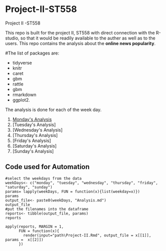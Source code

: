 # Project-II-ST558
Project II -ST558

This repo is built for the project II, ST558 with direct connection with the R-studio, so that it would be readily 
available to the auther as well as to the users. This repo contains the analysis about the **online news popularity**. 

#The list of packages are: 
  + tidyverse 
  + knitr 
  + caret 
  + gbm
  + rattle 
  + gbm 
  + rmarkdown 
  + ggplot2.


The analysis is done for each of the week day.
1. [Monday's Analysis](https://github.com/pratap-ad/Project-II-ST558/blob/main/mondayAnalysis.md) 
2. [Tuesday's Analysis]
3. [Wednesday's Analysis]
4. [Thursday's Analysis]
5. [Friday's Analysis]
6. [Saturday's Analysis]
7. [Sunday's Analysis]


## Code used for Automation	
```{r }	   
#select the weekdays from the data	 
weekDays<- c("monday", "tuesday", "wednesday", "thursday", "friday", "saturday", "sunday")	    
params= lapply(weekDays, FUN = function(x){list(weekday=x)})	 
params
output_file<- paste0(weekDays, "Analysis.md") 
output_file
#put the filenames into the dataframe	
reports<- tibble(output_file, params)	
reports	
```	

``` {r}
apply(reports, MARGIN = 1,
      FUN = function(x){	 
        render(input="path\Project-II.Rmd", output_file = x[[1]], params =  x[[2]])
      })
